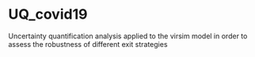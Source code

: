 # UQ_covid19
Uncertainty quantification analysis applied to the virsim model in order to assess the robustness of different exit strategies
